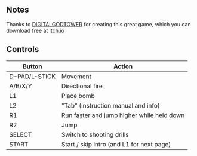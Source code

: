 ## Notes

Thanks to [DIGITALGODTOWER](https://digitalgodtower.itch.io) for creating this great game, which you can download free at [itch.io](https://digitalgodtower.itch.io/macchas-world)


## Controls

| Button        | Action                                     |
| ------------- | ------------------------------------------ |
| D-PAD/L-STICK | Movement                                   |
| A/B/X/Y       | Directional fire                           |
| L1            | Place bomb                                 |
| L2            | "Tab" (instruction manual and info)        |
| R1            | Run faster and jump higher while held down |
| R2            | Jump                                       |
| SELECT        | Switch to shooting drills                  |
| START         | Start / skip intro (and L1 for next page)  |

